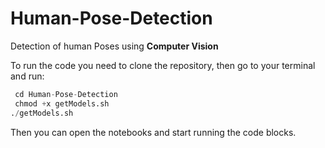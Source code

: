 # Human-Pose-Detection
Detection of human Poses using <b>Computer Vision</b>

To run the code you need to clone the repository, then go to your terminal and run:
```python
 cd Human-Pose-Detection
 chmod +x getModels.sh
./getModels.sh
```
Then you can open the notebooks and start running the code blocks.
